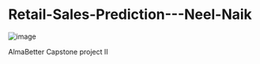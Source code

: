# Retail-Sales-Prediction---Neel-Naik


![image](https://user-images.githubusercontent.com/72310207/206732371-dd296178-96a9-4499-9730-4ca3d9ae540c.png)


AlmaBetter Capstone project II
